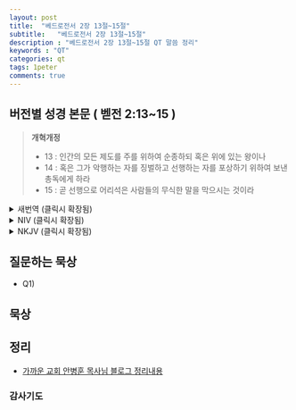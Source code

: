 ```yaml
---
layout: post
title:  "베드로전서 2장 13절~15절"
subtitle:   "베드로전서 2장 13절~15절"
description : "베드로전서 2장 13절~15절 QT 말씀 정리"
keywords : "QT"
categories: qt
tags: 1peter
comments: true
---
```


## 버전별 성경 본문 ( 벧전 2:13~15 )

> **개혁개정**
>* 13 : 인간의 모든 제도를 주를 위하여 순종하되 혹은 위에 있는 왕이나 
>* 14 : 혹은 그가 악행하는 자를 징벌하고 선행하는 자를 포상하기 위하여 보낸 총독에게 하라 
>* 15 : 곧 선행으로 어리석은 사람들의 무식한 말을 막으시는 것이라 
<details>

<summary> 새번역 (클릭시 확장됨)</summary>
<div markdown="1">

>* 13 : 여러분은 인간이 세운 모든 제도에 주님을 위하여  복종하십시오. 주권자인 왕에게나, 
>* 14 : 총독들에게나, 그렇게 하십시오. 총독들은 악을 행하는 사람에게 벌을 주고 선을 행하는 사람에게 상을 주게 하려고 왕이 보낸 이들입니다. 
>* 15 : 선을 행함으로 어리석은 자들의 무지한 입을 막는 것이 하나님의 뜻입니다. 
</div>
</details>

<details>
<summary> NIV (클릭시 확장됨)</summary>
<div markdown="1">

>* 13 : Submit yourselves for the Lord’s sake to every human authority: whether to the emperor, as the supreme authority, 
>* 14 : or to governors, who are sent by him to punish those who do wrong and to commend those who do right. 
>* 15 : For it is God’s will that by doing good you should silence the ignorant talk of foolish people. 
</div>
</details>

<details>
<summary> NKJV (클릭시 확장됨)</summary>
<div markdown="1">

>* 13 : Therefore submit yourselves to every ordinance of man for the Lord’s sake, whether to the king as supreme, 
>* 14 : or to governors, as to those who are sent by him for the punishment of evildoers and for the praise of those who do good. 
>* 15 : For this is the will of God, that by doing good you may put to silence the ignorance of foolish men—
</div>
</details>

## 질문하는 묵상

* Q1) 

## 묵상


## 정리
* [가까운 교회 안병훈 목사님 블로그 정리내용](https://blog.naver.com/tolerance2018)

### 감사기도

